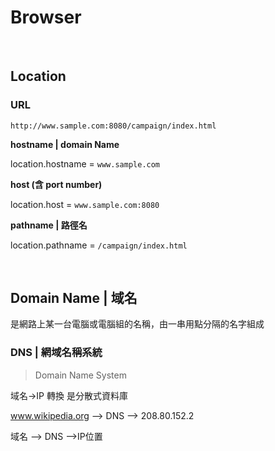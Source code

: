 # Browser

<br />

## Location

### URL
`http://www.sample.com:8080/campaign/index.html`

**hostname | domain Name**

location.hostname = `www.sample.com`

**host (含 port number)**

location.host = `www.sample.com:8080`



**pathname | 路徑名**

location.pathname = `/campaign/index.html`

<br />

## Domain Name | 域名

是網路上某一台電腦或電腦組的名稱，由一串用點分隔的名字組成

### DNS | 網域名稱系統
> Domain Name System

域名->IP 轉換
是分散式資料庫

www.wikipedia.org  --> DNS --> 208.80.152.2

域名  --> DNS -->IP位置

